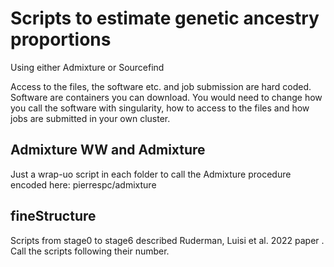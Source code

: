 # Scripts to estimate  genetic ancestry proportions
Using either Admixture or Sourcefind

Access to the files, the software etc. and job submission are hard coded.
Software are containers  you can download.
You would need to change how you call the software with singularity, how to access to the files and how jobs are submitted in your own cluster.

## Admixture WW and Admixture 
Just a wrap-uo script in each folder to call the Admixture procedure encoded here: pierrespc/admixture

## fineStructure
Scripts from stage0 to stage6 described Ruderman, Luisi et al. 2022 paper .
Call the scripts following their number.

